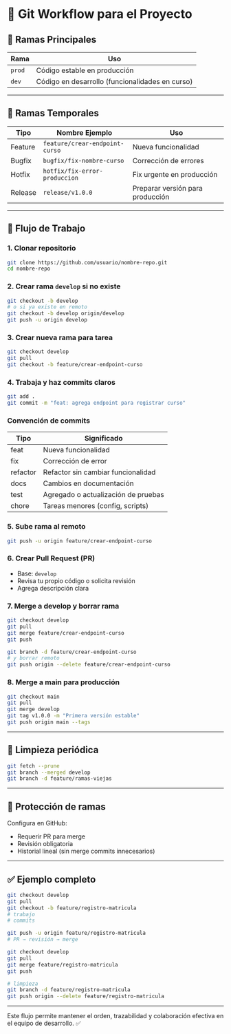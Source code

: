 # 📘 Git Workflow para el Proyecto

## 🧱 Ramas Principales

| Rama     | Uso                                           |
|----------|-----------------------------------------------|
| `prod`   | Código estable en producción                  |
| `dev`| Código en desarrollo (funcionalidades en curso)|

---

## 🌿 Ramas Temporales

| Tipo      | Nombre Ejemplo                   | Uso                                           |
|-----------|----------------------------------|-----------------------------------------------|
| Feature   | `feature/crear-endpoint-curso`   | Nueva funcionalidad                          |
| Bugfix    | `bugfix/fix-nombre-curso`        | Corrección de errores                         |
| Hotfix    | `hotfix/fix-error-produccion`    | Fix urgente en producción                     |
| Release   | `release/v1.0.0`                 | Preparar versión para producción              |

---

## 🔁 Flujo de Trabajo

### 1. Clonar repositorio
```bash
git clone https://github.com/usuario/nombre-repo.git
cd nombre-repo
```

### 2. Crear rama `develop` si no existe
```bash
git checkout -b develop
# o si ya existe en remoto
git checkout -b develop origin/develop
git push -u origin develop
```

### 3. Crear nueva rama para tarea
```bash
git checkout develop
git pull
git checkout -b feature/crear-endpoint-curso
```

### 4. Trabaja y haz commits claros
```bash
git add .
git commit -m "feat: agrega endpoint para registrar curso"
```

### Convención de commits

| Tipo     | Significado                      |
|----------|----------------------------------|
| feat     | Nueva funcionalidad              |
| fix      | Corrección de error              |
| refactor | Refactor sin cambiar funcionalidad|
| docs     | Cambios en documentación         |
| test     | Agregado o actualización de pruebas |
| chore    | Tareas menores (config, scripts) |

### 5. Sube rama al remoto
```bash
git push -u origin feature/crear-endpoint-curso
```

### 6. Crear Pull Request (PR)
- Base: `develop`
- Revisa tu propio código o solicita revisión
- Agrega descripción clara

### 7. Merge a develop y borrar rama
```bash
git checkout develop
git pull
git merge feature/crear-endpoint-curso
git push

git branch -d feature/crear-endpoint-curso
# y borrar remoto
git push origin --delete feature/crear-endpoint-curso
```

### 8. Merge a main para producción
```bash
git checkout main
git pull
git merge develop
git tag v1.0.0 -m "Primera versión estable"
git push origin main --tags
```

---

## 🧹 Limpieza periódica
```bash
git fetch --prune
git branch --merged develop
git branch -d feature/ramas-viejas
```

---

## 🔐 Protección de ramas
Configura en GitHub:
- Requerir PR para merge
- Revisión obligatoria
- Historial lineal (sin merge commits innecesarios)

---

## ✅ Ejemplo completo
```bash
git checkout develop
git pull
git checkout -b feature/registro-matricula
# trabajo
# commits

git push -u origin feature/registro-matricula
# PR → revisión → merge

git checkout develop
git pull
git merge feature/registro-matricula
git push

# limpieza
git branch -d feature/registro-matricula
git push origin --delete feature/registro-matricula
```

---

Este flujo permite mantener el orden, trazabilidad y colaboración efectiva en el equipo de desarrollo. ✅

